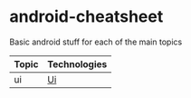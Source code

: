 # android-cheatsheet
Basic android stuff for each of the main topics 

| Topic | Technologies |
| ----- | ------------ |
| ui | [Ui](./ui.md) |

